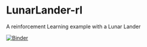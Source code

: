 # LunarLander-rl
A reinforcement Learning example with a Lunar Lander

[![Binder](https://mybinder.org/badge_logo.svg)](https://mybinder.org/v2/gh/Fragar8/LunarLander-rl/LunarLander-notebook)
